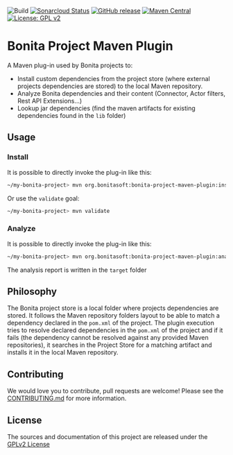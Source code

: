 ![Build](https://github.com/bonitasoft/bonita-project-maven-plugin/workflows/workflow-build/badge.svg)
[![Sonarcloud Status](https://sonarcloud.io/api/project_badges/measure?project=bonitasoft_bonita-project-maven-plugin&metric=alert_status)](https://sonarcloud.io/dashboard?id=bonitasoft_bonita-project-maven-plugin)
[![GitHub release](https://img.shields.io/github/v/release/bonitasoft/bonita-project-maven-plugin?color=blue&label=Release)](https://github.com/bonitasoft/bonita-project-maven-plugin/releases)
[![Maven Central](https://img.shields.io/maven-central/v/org.bonitasoft/bonita-project-maven-plugin.svg?label=Maven%20Central&color=orange)](https://search.maven.org/search?q=g:%22org.bonitasoft%22%20AND%20a:%22bonita-project-maven-plugin%22)
[![License: GPL v2](https://img.shields.io/badge/License-GPL%20v2-yellow.svg)](https://www.gnu.org/licenses/old-licenses/gpl-2.0.en.html)

# Bonita Project Maven Plugin 

A Maven plug-in used by Bonita projects to: 
* Install custom dependencies from the project store (where external projects dependencies are stored) to the local Maven repository.
* Analyze Bonita dependencies and their content (Connector, Actor filters, Rest API Extensions...)
* Lookup jar dependencies (find the maven artifacts for existing dependencies found in the `lib` folder)

## Usage

### Install

It is possible to directly invoke the plug-in like this:  
```sh
~/my-bonita-project> mvn org.bonitasoft:bonita-project-maven-plugin:install
```

Or use the `validate` goal:
```sh
~/my-bonita-project> mvn validate
```

### Analyze

It is possible to directly invoke the plug-in like this:  
```sh
~/my-bonita-project> mvn org.bonitasoft:bonita-project-maven-plugin:analyze
```
The  analysis report is written in the `target` folder


## Philosophy

The Bonita project store is a local folder where projects dependencies are stored. It follows the Maven repository folders layout to be able to match a dependency declared in the `pom.xml` of the project. The plugin execution tries to resolve declared dependencies in the `pom.xml` of the project and if it fails (the dependency cannot be resolved against any provided Maven repositories), it searches in the Project Store for a matching artifact and installs it in the local Maven repository.

## Contributing

We would love you to contribute, pull requests are welcome! Please see the [CONTRIBUTING.md](CONTRIBUTING.md) for more information.

## License

The sources and documentation of this project are released under the [GPLv2 License](LICENSE)
